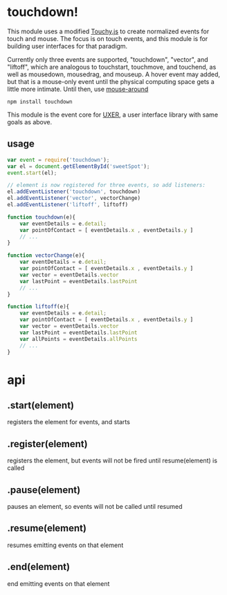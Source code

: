 # touchdown!

This module uses a modified [Touchy.js](https://github.com/jairajs89/Touchy.js) to create normalized events for touch and mouse. The focus is on touch events, and this module is for building user interfaces for that paradigm.

Currently only three events are supported, "touchdown", "vector", and "liftoff", which are analogous to touchstart, touchmove, and touchend, as well as mousedown, mousedrag, and mouseup. A hover event may added, but that is a mouse-only event until the physical computing space gets a little more intimate. Until then, use [mouse-around](https://github.com/NHQ/mousearound)

```
npm install touchdown
```

This module is the event core for [UXER](https://github.com/NHQ/uxer), a user interface library with same goals as above.

## usage

```js
var event = require('touchdown');
var el = document.getElementById('sweetSpot');
event.start(el);

// element is now registered for three events, so add listeners:
el.addEventListener('touchdown', touchdown)
el.addEventListener('vector', vectorChange)
el.addEventListener('liftoff', liftoff)

function touchdown(e){
	var eventDetails = e.detail;
	var pointOfContact = [ eventDetails.x , eventDetails.y ]
	// ...
}

function vectorChange(e){
	var eventDetails = e.detail;
	var pointOfContact = [ eventDetails.x , eventDetails.y ]
	var vector = eventDetails.vector
	var lastPoint = eventDetails.lastPoint
	// ...
}

function liftoff(e){
	var eventDetails = e.detail;
	var pointOfContact = [ eventDetails.x , eventDetails.y ]
	var vector = eventDetails.vector
	var lastPoint = eventDetails.lastPoint
	var allPoints = eventDetails.allPoints
	// ...
}

```

# api

## .start(element)
registers the element for events, and starts
## .register(element)
registers the element, but events will not be fired until resume(element) is called
## .pause(element)
pauses an element, so events will not be called until resumed
## .resume(element)
resumes emitting events on that element
## .end(element)
end emitting events on that element
